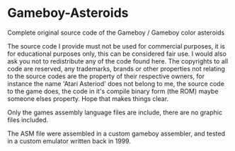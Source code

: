 # Gameboy-Asteroids
Complete original source code of the Gameboy / Gameboy color asteroids

The source code I provide must not be used for commercial purposes, it is for educational purposes only, this can be considered fair use. I would also ask you not to redistribute any of the code found here. The copyrights to all code are reserved, any trademarks, brands or other properties not relating to the source codes are the property of their respective owners, for instance the name 'Atari Asteriod' does not belong to me, the source code to the game does, the code in it's compile binary form (the ROM) maybe someone elses property. Hope that makes things clear.

Only the games assembly language files are include, there are no graphic files included.

The ASM file were assembled in a custom gameboy assembler, and tested in a custom emulator written back in 1999.
